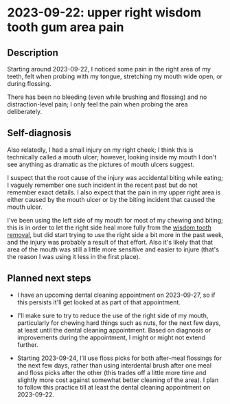 # 2023-09-22: upper right wisdom tooth gum area pain

## Description

Starting around 2023-09-22, I noticed some pain in the right area of
my teeth, felt when probing with my tongue, stretching my mouth wide
open, or during flossing.

There has been no bleeding (even while brushing and flossing) and no
distraction-level pain; I only feel the pain when probing the area
deliberately.

## Self-diagnosis

Also relatedly, I had a small injury on my right cheek; I think this
is technically called a mouth ulcer; however, looking inside my mouth
I don't see anything as dramatic as the pictures of mouth ulcers
suggest.

I suspect that the root cause of the injury was accidental biting
while eating; I vaguely remember one such incident in the recent past
but do not remember exact details. I also expect that the pain in my
upper right area is either caused by the mouth ulcer or by the biting
incident that caused the mouth ulcer.

I've been using the left side of my mouth for most of my chewing and
biting; this is in order to let the right side heal more fully from
the [wisdom tooth
removal](2023-08-23-wisdom-tooth-removal-right-side.md), but did start
trying to use the right side a bit more in the past week, and the
injury was probably a result of that effort. Also it's likely that
that area of the mouth was still a little more sensitive and easier to
injure (that's the reason I was using it less in the first place).

## Planned next steps

* I have an upcoming dental cleaning appointment on 2023-09-27, so if
  this persists it'll get looked at as part of that appointment.

* I'll make sure to try to reduce the use of the right side of my
  mouth, particularly for chewing hard things such as nuts, for the
  next few days, at least until the dental cleaning appointment. Based
  on diagnosis or improvements during the appointment, I might or
  might not extend further.

* Starting 2023-09-24, I'll use floss picks for both after-meal
  flossings for the next few days, rather than using interdental brush
  after one meal and floss picks after the other (this trades off a
  little more time and slightly more cost against somewhat better
  cleaning of the area). I plan to follow this practice till at least
  the dental cleaning appointment on 2023-09-22.
